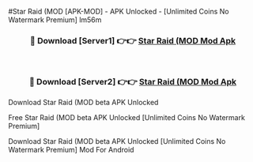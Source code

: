 #Star Raid (MOD [APK-MOD] - APK Unlocked - [Unlimited Coins No Watermark Premium] lm56m



<div align="center">

<h3>🔴 Download [Server1] 👉👉 <a href="https://momento.my/?title=Star_Raid_(MOD">Star Raid (MOD Mod Apk</a></h3><br>

<h3>🔴 Download [Server2] 👉👉 <a href="https://momento.my/?title=Star_Raid_(MOD">Star Raid (MOD Mod Apk</a></h3>
</div>



Download Star Raid (MOD beta APK Unlocked

Free Star Raid (MOD beta APK Unlocked [Unlimited Coins No Watermark Premium]

Download Star Raid (MOD beta APK Unlocked [Unlimited Coins No Watermark Premium] Mod For Android
